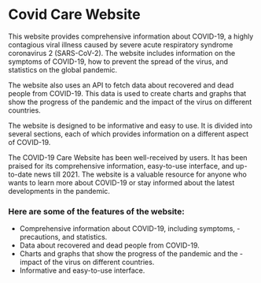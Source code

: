 
# Covid Care Website

This website provides comprehensive information about COVID-19, a highly contagious viral illness caused by severe acute respiratory syndrome coronavirus 2 (SARS-CoV-2). The website includes information on the symptoms of COVID-19, how to prevent the spread of the virus, and statistics on the global pandemic.

The website also uses an API to fetch data about recovered and dead people from COVID-19. This data is used to create charts and graphs that show the progress of the pandemic and the impact of the virus on different countries.

The website is designed to be informative and easy to use. It is divided into several sections, each of which provides information on a different aspect of COVID-19. 

The COVID-19 Care Website has been well-received by users. It has been praised for its comprehensive information, easy-to-use interface, and up-to-date news till 2021. The website is a valuable resource for anyone who wants to learn more about COVID-19 or stay informed about the latest developments in the pandemic.



### Here are some of the features of the website:

- Comprehensive information about COVID-19, including symptoms, - precautions, and statistics.
- Data about recovered and dead people from COVID-19.
- Charts and graphs that show the progress of the pandemic and the - impact of the virus on different countries.
- Informative and easy-to-use interface.
 
